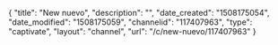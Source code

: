 {
    "title": "New nuevo",
    "description": "",
    "date_created": "1508175054",
    "date_modified": "1508175059",
    "channelid": "117407963",
    "type": "captivate",
    "layout": "channel",
    "url": "\/c\/new-nuevo\/117407963"
}